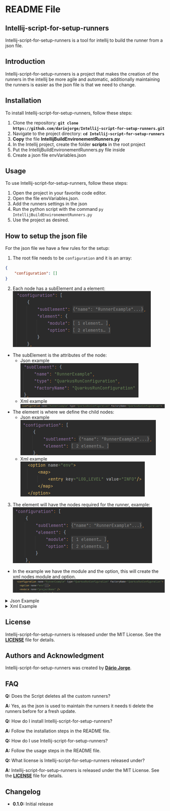 # **README File**

## **Intellij-script-for-setup-runners**

Intellij-script-for-setup-runners is a tool for intellij to build the runner from a json file.

## **Introduction**

Intellij-script-for-setup-runners is a project that makes the creation of the runners in the intellij be more agile and automatic, additionally maintaining the runners is easier as the json file is that we need to change.

## **Installation**

To install Intellij-script-for-setup-runners, follow these steps:

1. Clone the repository: **`git clone https://github.com/dariojorge/Intellij-script-for-setup-runners.git`**
2. Navigate to the project directory: **`cd Intellij-script-for-setup-runners`**
3. **Copy** the file **IntellijBuildEnvironementRunners.py**
4. In the Intellij project, create the folder **scripts** in the root project
5. Put the IntellijBuildEnvironementRunners.py file inside
6. Create a json file envVariables.json

## **Usage**

To use Intellij-script-for-setup-runners, follow these steps:

1. Open the project in your favorite code editor.
2. Open the file envVariables.json.
3. Add the runners settings in the json
4. Run the python script with the command `py IntellijBuildEnvironementRunners.py`
5. Use the project as desired.

## **How to setup the json file**

For the json file we have a few rules for the setup:

1. The root file needs to be `configuration` and it is an array:
```Json
{
    "configuration": []
}
```

2. Each node has a subElement and a element:
![SubElement and element](node-child.png)

- The subElement is the attributes of the node:
    - Json example  
    ![Child Node Examples](node-sub-element-json.png)
    - Xml example
    ![Child Node Examples](node-sub-element-xml.png)
- The element is where we define the child nodes:
    - Json example   
    ![Child Node Json](node-child-json.png)
    - Xml example  
    ![Child Node Xml](node-child-xml.png)
3. The element will have the nodes required for the runner, example:
    ![Element Nodes](element-nodes.png)
- In the example we have the module and the option, this will create the xml nodes module and option.
    ![Created Nodes](created-nodes.png)

<details>

<summary>Json Example</summary>

```Json
{
    "configuration": [
        {
            "subElement": {
                "name": "RunnerExample",
                "type": "QuarkusRunConfiguration",
                "factoryName": "QuarkusRunConfiguration"
            },
            "element": {
                "module": {
                    "subElement": {
                        "name": "module name"
                    }
                },
                "option": [
                    {
                        "subElement": {
                            "name": "env"
                        },
                        "element": {
                            "map": {
                                "element": {
                                    "entry": {
                                        "subElement": {
                                            "key": "LOG_LEVEL",
                                            "value": "INFO"
                                        }
                                    }
                                }
                            }
                        }
                    },
                    {
                        "subElement": {
                            "name": "profile"
                        }
                    }
                ]
            }
        }
    ]
}
```

</details>
<details>

<summary>Xml Example</summary>

```Xml
<configuration name="RunnerExample" type="QuarkusRunConfiguration" factoryName="QuarkusRunConfiguration">
    <option name="env">
        <map>
            <entry key="LOG_LEVEL" value="INFO" />
        </map>
    </option>
    <module name="module name" />
    <option name="profile" />
    <method v="2" />
</configuration>
```

</details>

## **License**

Intellij-script-for-setup-runners is released under the MIT License. See the **[LICENSE](https://www.blackbox.ai/share/LICENSE)** file for details.

## **Authors and Acknowledgment**

Intellij-script-for-setup-runners was created by **[Dário Jorge](https://github.com/dariojorge)**.

## **FAQ**

**Q:** Does the Script deletes all the custom runners?

**A:** Yes, as the json is used to maintain the runners it needs ti delete the runners before for a fresh update.

**Q:** How do I install Intellij-script-for-setup-runners?

**A:** Follow the installation steps in the README file.

**Q:** How do I use Intellij-script-for-setup-runners?

**A:** Follow the usage steps in the README file.

**Q:** What license is Intellij-script-for-setup-runners released under?

**A:** Intellij-script-for-setup-runners is released under the MIT License. See the **[LICENSE](https://www.blackbox.ai/share/LICENSE)** file for details.

## **Changelog**

- **0.1.0:** Initial release